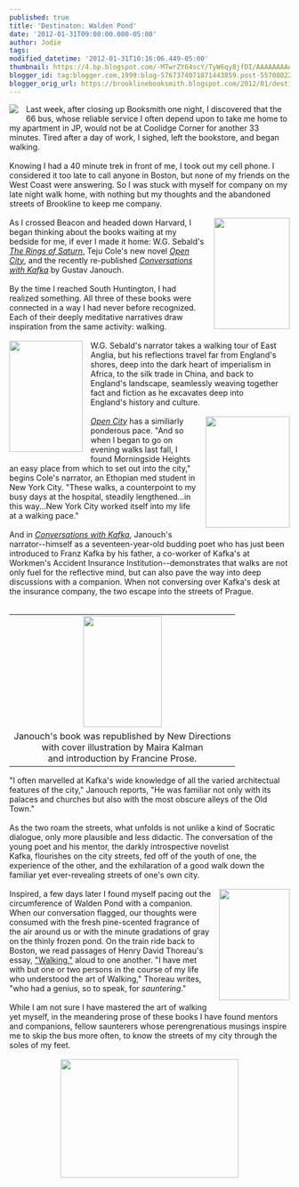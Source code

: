 ```yaml
---
published: true
title: 'Destinaton: Walden Pond'
date: '2012-01-31T09:00:00.000-05:00'
author: Jodie
tags: 
modified_datetime: '2012-01-31T10:16:06.449-05:00'
thumbnail: https://4.bp.blogspot.com/-MTwrZY64scY/TyW6qy8jfDI/AAAAAAAAAT8/8LQVIRNsysY/s72-c/picture_kafka_drawing.jpg
blogger_id: tag:blogger.com,1999:blog-5767374071871443859.post-5570802229018065326
blogger_orig_url: https://brooklinebooksmith.blogspot.com/2012/01/destinaton-walden-pond.html
---
```


<div style="border: currentColor;"><a href="https://4.bp.blogspot.com/-MTwrZY64scY/TyW6qy8jfDI/AAAAAAAAAT8/8LQVIRNsysY/s1600/picture_kafka_drawing.jpg" imageanchor="1" style="clear: left; cssfloat: left; float: left; margin-bottom: 1em; margin-right: 1em;"><img border="0" gda="true" src="https://4.bp.blogspot.com/-MTwrZY64scY/TyW6qy8jfDI/AAAAAAAAAT8/8LQVIRNsysY/s1600/picture_kafka_drawing.jpg" /></a>Last week, after closing up&nbsp;Booksmith one night, I discovered that the 66 bus, whose reliable service I often depend upon to take me home to my apartment in JP, would not be at Coolidge Corner&nbsp;for another 33 minutes. Tired after a day of work, I sighed, left the bookstore,&nbsp;and began walking. </div><div style="border: currentColor;"><br /></div><div style="border: currentColor;"><div style="border: currentColor;">Knowing I had a 40 minute trek in front of me, I took out my cell phone.&nbsp;I considered it too late to call anyone in Boston, but none of my friends on the West Coast were answering. So I was stuck with myself for company on my late night walk home, with nothing but my thoughts and the abandoned streets of Brookline to keep me company.</div></div><div style="border: currentColor;"><br /></div><div style="border: currentColor;"><div style="border: currentColor;"><a href="https://2.bp.blogspot.com/--vClEnr4vs0/TyW6tjJiU8I/AAAAAAAAAUU/9el0LKP94Bw/s1600/The-Rings-of-Saturn.jpg" imageanchor="1" style="clear: right; cssfloat: right; float: right; margin-bottom: 1em; margin-left: 1em;"><img border="0" gda="true" height="200" src="https://2.bp.blogspot.com/--vClEnr4vs0/TyW6tjJiU8I/AAAAAAAAAUU/9el0LKP94Bw/s200/The-Rings-of-Saturn.jpg" width="136" /></a>As I crossed Beacon and headed down Harvard, I began thinking about the books waiting at my bedside for me, if ever I made it home: W.G. Sebald's <em><a href="https://www.brooklinebooksmith-shop.com/book/9780811214131">The Rings of Saturn</a></em>, Teju Cole's new novel <em><a href="https://www.brooklinebooksmith-shop.com/book/9780812980097">Open City</a></em>, and the recently re-published <em><a href="https://www.brooklinebooksmith-shop.com/book/9780811219501">Conversations with Kafka</a></em> by Gustav Janouch.</div></div><div style="border: currentColor;"><div style="border: currentColor;"><br /></div></div><div style="border: currentColor;"><div style="border: currentColor;">By the time I reached South Huntington, I had realized something. All three of these books were connected in a way I had never before recognized. Each of their&nbsp;deeply meditative narratives draw inspiration from the same activity: walking.</div></div><div style="border: currentColor;"><div style="border: currentColor;"><br /></div></div><div style="border: currentColor;"><div style="border: currentColor;"><a href="https://1.bp.blogspot.com/-cUA2iBiZN6w/TyW6r6ohc7I/AAAAAAAAAUE/-YVHzePB6f8/s1600/open_city_-_teju_cole.jpg" imageanchor="1" style="clear: left; cssfloat: left; float: left; margin-bottom: 1em; margin-right: 1em;"><img border="0" gda="true" height="200" src="https://1.bp.blogspot.com/-cUA2iBiZN6w/TyW6r6ohc7I/AAAAAAAAAUE/-YVHzePB6f8/s200/open_city_-_teju_cole.jpg" width="132" /></a>W.G. Sebald's narrator&nbsp;takes a walking tour of East Anglia, but his reflections travel far from England's shores, deep into the dark heart of&nbsp;imperialism in Africa, to the silk trade in China, and back to England's landscape, seamlessly weaving together fact and fiction as he excavates&nbsp;deep into England's&nbsp;history and culture.</div></div><div style="border: currentColor;"><div style="border: currentColor;"><br /></div></div><div style="border: currentColor;"><div style="border: currentColor;"><a href="https://4.bp.blogspot.com/-O5ac74aN6BM/TyW6s_YnM0I/AAAAAAAAAUM/RsYc4FUYySw/s1600/cole.jpg" imageanchor="1" style="clear: right; cssfloat: right; float: right; margin-bottom: 1em; margin-left: 1em;"><img border="0" gda="true" height="200" src="https://4.bp.blogspot.com/-O5ac74aN6BM/TyW6s_YnM0I/AAAAAAAAAUM/RsYc4FUYySw/s200/cole.jpg" width="151" /></a><em><a href="https://www.brooklinebooksmith-shop.com/book/9780812980097">Open City</a></em> has a similiarly ponderous pace. "And so when I began to go on evening walks last fall, I found Morningside Heights an easy place from which to set out into the city," begins Cole's narrator,&nbsp;an Ethopian&nbsp;med student&nbsp;in New York City. "These walks, a counterpoint to my busy days at the hospital, steadily lengthened...in this way...New York City worked itself into my life at a walking pace."</div></div><div style="border: currentColor;"><div style="border: currentColor;"></div></div><div style="border: currentColor;"><div style="border: currentColor;"><br />And in <em><a href="https://www.brooklinebooksmith-shop.com/book/9780811219501">Conversations with Kafka</a></em>,&nbsp;Janouch's narrator--himself as a seventeen-year-old budding poet who has just been introduced to Franz Kafka by his father, a co-worker of Kafka's at Workmen's Accident Insurance Institution--demonstrates that walks are not only fuel for the reflective mind, but can also pave the way into deep discussions with a companion. When not conversing over Kafka's desk at the insurance company, the two escape into the streets of Prague. </div></div><div style="border: currentColor;"><div style="border: currentColor;"><br /></div></div><div style="border: currentColor;"><table cellpadding="0" cellspacing="0" class="tr-caption-container" style="clear: left; cssfloat: left; float: left; margin-bottom: 1em; text-align: center;"><tbody><tr><td style="border: currentColor; text-align: center;"><a href="https://1.bp.blogspot.com/-SRHVtv86p90/TyW6vmYrqhI/AAAAAAAAAUk/KPTNo4L2SOY/s1600/Conversations-with-Kafka.jpg" imageanchor="1" style="margin-left: auto; margin-right: auto;"><img border="0" gda="true" height="200" src="https://1.bp.blogspot.com/-SRHVtv86p90/TyW6vmYrqhI/AAAAAAAAAUk/KPTNo4L2SOY/s200/Conversations-with-Kafka.jpg" width="141" /></a></td></tr><tr><td class="tr-caption" style="text-align: center;"><div style="border: currentColor;">Janouch's book was republished by New Directions </div>with cover illustration by Maira Kalman <br /><div style="border: currentColor;">and introduction by Francine Prose.</div></td></tr></tbody></table><div style="border: currentColor;">"I often marvelled at Kafka's wide knowledge of all the varied architectual features of the city," Janouch reports, "He was familiar not only with its palaces and churches but also with the most obscure alleys of the Old Town."</div></div><div style="border: currentColor;"><br />As the two roam the streets, what unfolds is not unlike a kind of Socratic dialogue, only more plausible and less didactic. The conversation of the young poet and his mentor, the darkly introspective novelist Kafka,&nbsp;flourishes on the city streets, fed off of the youth of one, the experience of the other, and the exhilaration of a good walk down the familiar yet ever-revealing streets of one's own city.<br /><br /></div><div style="border: currentColor;"></div><div style="border: currentColor;"><a href="https://2.bp.blogspot.com/-3XMIAD1pKFQ/TyW6uuv1anI/AAAAAAAAAUc/SEUBhiYv8Ps/s1600/139471368.jpg" imageanchor="1" style="clear: right; cssfloat: right; float: right; margin-bottom: 1em; margin-left: 1em;"><img border="0" gda="true" height="200" src="https://2.bp.blogspot.com/-3XMIAD1pKFQ/TyW6uuv1anI/AAAAAAAAAUc/SEUBhiYv8Ps/s200/139471368.jpg" width="127" /></a>Inspired, a few days later I found myself pacing out&nbsp;the circumference of Walden Pond with a companion. When our conversation flagged, our thoughts were consumed with the fresh pine-scented fragrance of the air around us or with&nbsp;the minute&nbsp;gradations of gray on the thinly frozen pond.&nbsp;On the train ride back to Boston, we read passages of Henry David Thoreau's essay, <a href="https://www.brooklinebooksmith-shop.com/book/9780679783343">"Walking,"</a> aloud to one another. ﻿﻿﻿﻿﻿﻿﻿﻿﻿﻿﻿﻿﻿﻿"I have met with but one or two persons in the course of my life who understood the art of Walking," Thoreau writes, "who had a genius, so to speak, for <em>sauntering</em>."&nbsp;</div><div style="border: currentColor;"></div><div style="border: currentColor;"><br />While I am not sure I have mastered the art of&nbsp;walking yet myself, in the meandering prose of these&nbsp;books I have found mentors and companions, fellow saunterers whose perengrenatious&nbsp;musings inspire me to skip the bus more often, to know the streets of my city through the soles of my feet.﻿﻿</div><div style="border: currentColor;"><br /></div><div class="separator" style="border: currentColor; clear: both; text-align: center;"><a href="https://3.bp.blogspot.com/-q1LOJzoETK4/TyW6pceErDI/AAAAAAAAAT0/DHmTxqRLvb4/s1600/tcwebsite61.jpg" imageanchor="1" style="margin-left: 1em; margin-right: 1em;"><img border="0" gda="true" height="213" src="https://3.bp.blogspot.com/-q1LOJzoETK4/TyW6pceErDI/AAAAAAAAAT0/DHmTxqRLvb4/s320/tcwebsite61.jpg" width="320" /></a></div><div style="border: currentColor;"><br /></div><div style="border: currentColor;"><br /></div><div class="separator" style="border: currentColor; clear: both; text-align: center;"></div>